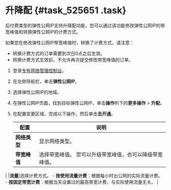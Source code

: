 # 升降配 {#task_525651 .task}

后付费类型的弹性公网IP支持升降配功能，您可以通过该功能修改弹性公网IP的带宽峰值和转换弹性公网IP的计费方式。

如果您在修改弹性公网IP带宽峰值时，转换了计费方式，请注意：

-   转换计费方式的订单需要到次日0点之后生效。
-   转换计费方式生效前，不允许再次提交修改带宽峰值的订单。

1.  登录[专有网络管理控制台](https://vpcnext.console.aliyun.com)。
2.  在左侧导航栏，单击**弹性公网IP**。
3.  选择弹性公网IP的地域。
4.  在弹性公网IP页面，找到目标弹性公网IP，单击**操作**列下的**更多操作** \> **升配**。
5.  在配置变更区域，完成以下操作，然后单击**去开通**。 

    |配置|说明|
    |--|--|
    |**网络类型**|显示网络类型。|
    |**带宽峰值**|选择带宽峰值。 您可以升级带宽峰值，也可以降级带宽峰值。

 |
    |**流量**|选择计费方式。     -   **按使用流量计费**：根据每小时出公网的实际流量计费。
    -   **按固定带宽计费**：根据当天设置过的最高带宽计费，与实际使用流量无关。
 |



